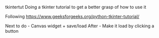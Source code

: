  tkintertut
 Doing a tkinter tutorial to get a better grasp of how to use it

 Following https://www.geeksforgeeks.org/python-tkinter-tutorial/

Next to do - Canvas widget + save/load
After - Make it load by clicking a button
